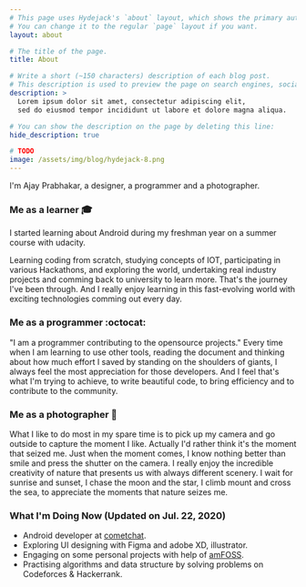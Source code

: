 ```yaml
---
# This page uses Hydejack's `about` layout, which shows the primary author's picture and about text at the top.
# You can change it to the regular `page` layout if you want.
layout: about

# The title of the page.
title: About

# Write a short (~150 characters) description of each blog post.
# This description is used to preview the page on search engines, social media, etc.
description: >
  Lorem ipsum dolor sit amet, consectetur adipiscing elit,
  sed do eiusmod tempor incididunt ut labore et dolore magna aliqua.

# You can show the description on the page by deleting this line:
hide_description: true

# TODO
image: /assets/img/blog/hydejack-8.png
---
```


I'm Ajay Prabhakar, a designer, a programmer and a photographer.

### Me as a learner :mortar_board:
I started learning about Android during my freshman year on a summer course with udacity.   
  
Learning coding from scratch, studying concepts of IOT, participating in various Hackathons, and exploring the world, undertaking real industry projects and comming back to university to learn more. That's the journey I've been through. And I really enjoy learning in this fast-evolving world with exciting technologies comming out every day.

### Me as a programmer :octocat: 
"I am a programmer contributing to the opensource projects." Every time when I am learning to use other tools, reading the document and thinking about how much effort I saved by standing on the shoulders of giants, I always feel the most appreciation for those developers. And I feel that's what I'm trying to achieve, to write beautiful code, to bring efficiency and to contribute to the community.  

### Me as a photographer :camera_flash:
What I like to do most in my spare time is to pick up my camera and go outside to capture the moment I like. Actually I'd rather think it's the moment that seized me. Just when the moment comes, I know nothing better than smile and press the shutter on the camera. I really enjoy the incredible creativity of nature that presents us with always different scenery. I wait for sunrise and sunset, I chase the moon and the star, I climb mount and cross the sea, to appreciate the moments that nature seizes me.

### What I'm Doing Now (Updated on Jul. 22, 2020)
- Android developer at [cometchat](https://www.cometchat.com/).
- Exploring UI designing with Figma and adobe XD, illustrator.
- Engaging on some personal projects with help of [amFOSS](https://github.com/amfoss).
- Practising algorithms and data structure by solving problems on Codeforces & Hackerrank.